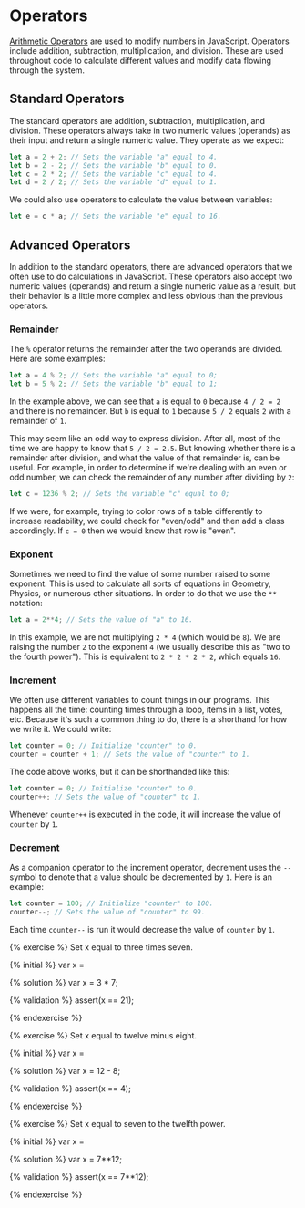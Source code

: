 # Operators
[Arithmetic Operators](https://developer.mozilla.org/en-US/docs/Web/JavaScript/Reference/Operators/Arithmetic_Operators) are used to modify numbers in JavaScript. Operators include addition, subtraction, multiplication, and division. These are used throughout code to calculate different values and modify data flowing through the system. 

## Standard Operators
The standard operators are addition, subtraction, multiplication, and division. These operators always take in two numeric values (operands) as their input and return a single numeric value. They operate as we expect:

```js
let a = 2 + 2; // Sets the variable "a" equal to 4.
let b = 2 - 2; // Sets the variable "b" equal to 0.
let c = 2 * 2; // Sets the variable "c" equal to 4.
let d = 2 / 2; // Sets the variable "d" equal to 1.
```
We could also use operators to calculate the value between variables:

```js
let e = c * a; // Sets the variable "e" equal to 16.
```

## Advanced Operators
In addition to the standard operators, there are advanced operators that we often use to do calculations in JavaScript. These operators also accept two numeric values (operands) and return a single numeric value as a result, but their behavior is a little more complex and less obvious than the previous operators.

### Remainder
The `%` operator returns the remainder after the two operands are divided. Here are some examples:

```js
let a = 4 % 2; // Sets the variable "a" equal to 0;
let b = 5 % 2; // Sets the variable "b" equal to 1;
```
In the example above, we can see that `a` is equal to `0` because `4 / 2 = 2` and there is no remainder. But `b` is equal to `1` because `5 / 2` equals `2` with a remainder of `1`. 

This may seem like an odd way to express division. After all, most of the time we are happy to know that `5 / 2 = 2.5`. But knowing whether there is a remainder after division, and what the value of that remainder is, can be useful. For example, in order to determine if we're dealing with an even or odd number, we can check the remainder of any number after dividing by `2`:

```js
let c = 1236 % 2; // Sets the variable "c" equal to 0;
```

If we were, for example, trying to color rows of a table differently to increase readability, we could check for "even/odd" and then add a class accordingly. If `c = 0` then we would know that row is "even".

### Exponent

Sometimes we need to find the value of some number raised to some exponent. This is used to calculate all sorts of equations in Geometry, Physics, or numerous other situations. In order to do that we use the `**` notation:

```js
let a = 2**4; // Sets the value of "a" to 16.
```
In this example, we are not multiplying `2 * 4` (which would be `8`). We are raising the number `2` to the exponent `4` (we usually describe this as "two to the fourth power"). This is equivalent to `2 * 2 * 2 * 2`, which equals `16`.

### Increment

We often use different variables to count things in our programs. This happens all the time: counting times through a loop, items in a list, votes, etc. Because it's such a common thing to do, there is a shorthand for how we write it. We could write:

```js
let counter = 0; // Initialize "counter" to 0.
counter = counter + 1; // Sets the value of "counter" to 1.
```

The code above works, but it can be shorthanded like this:

```js
let counter = 0; // Initialize "counter" to 0.
counter++; // Sets the value of "counter" to 1.
```

Whenever `counter++` is executed in the code, it will increase the value of `counter` by `1`.

### Decrement
As a companion operator to the increment operator, decrement uses the `--` symbol to denote that a value should be decremented by `1`. Here is an example:

```js
let counter = 100; // Initialize "counter" to 100.
counter--; // Sets the value of "counter" to 99.
```

Each time `counter--` is run it would decrease the value of `counter` by `1`. 


{% exercise %}
Set x equal to three times seven.

{% initial %}
var x =

{% solution %}
var x = 3 * 7;

{% validation %}
assert(x == 21);

{% endexercise %}

{% exercise %}
Set x equal to twelve minus eight.

{% initial %}
var x =

{% solution %}
var x = 12 - 8;

{% validation %}
assert(x == 4);

{% endexercise %}

{% exercise %}
Set x equal to seven to the twelfth power.

{% initial %}
var x =

{% solution %}
var x = 7**12;

{% validation %}
assert(x == 7**12);

{% endexercise %}